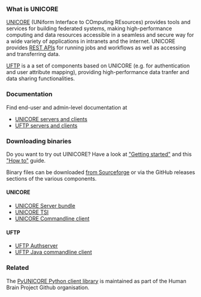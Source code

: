### What is UNICORE
[UNICORE](https://unicore-docs.readthedocs.io/en/latest/overview.html)
(UNiform Interface to COmputing REsources) provides tools and
services for building federated systems, making high-performance
computing and data resources accessible in a seamless and secure way
for a wide variety of applications in intranets and the internet.
UNICORE provides [REST APIs](https://unicore-docs.readthedocs.io/en/latest/user-docs/rest-api/index.html)
for running jobs and workflows as well as accessing and transferring data.

[UFTP](https://uftp-docs.readthedocs.io/en/latest/overview.html) 
is a a set of components based on UNICORE (e.g. for authentication and
user attribute mapping), providing high-performance data tranfer and
data sharing functionalities.

### Documentation

Find end-user and admin-level documentation at

 - [UNICORE servers and clients](https://unicore-docs.readthedocs.io/en/latest)
 - [UFTP servers and clients](https://uftp-docs.readthedocs.io/en/latest)

### Downloading binaries

Do you want to try out UINICORE? Have a look at ["Getting started"](https://unicore-docs.readthedocs.io/en/latest/gettingstarted.html) 
and this ["How to"](https://unicore-docs.readthedocs.io/en/latest/howto-singlecluster.html) guide.

Binary files can be downloaded [from Sourceforge](https://sourceforge.net/projects/unicore/files) or
via the GitHub releases sections of the various components.

#### UNICORE

- [UNICORE Server bundle](https://github.com/UNICORE-EU/server-bundle/releases)
- [UNICORE TSI](https://github.com/UNICORE-EU/tsi/releases)
- [UNICORE Commandline client](https://github.com/UNICORE-EU/commandline-client/releases)

#### UFTP

- [UFTP Authserver](https://github.com/UNICORE-EU/uftp/releases/tag/authserver-2.8.2)
- [UFTP Java commandline client](https://github.com/UNICORE-EU/uftp-javaclient/releases/tag/1.8.0)

### Related

The [PyUNICORE Python client library](https://github.com/HumanBrainProject/pyunicore) is maintained as part of the Human Brain Project Github organisation.

